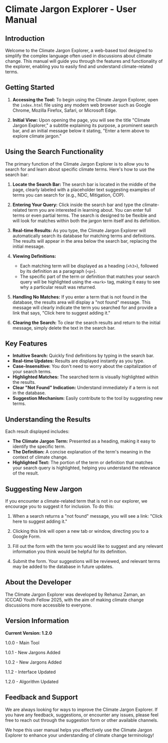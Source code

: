 # Climate Jargon Explorer - User Manual

## Introduction

Welcome to the Climate Jargon Explorer, a web-based tool designed to simplify the complex language often used in discussions about climate change. This manual will guide you through the features and functionality of the explorer, enabling you to easily find and understand climate-related terms.

## Getting Started

1.  **Accessing the Tool:** To begin using the Climate Jargon Explorer, open the `index.html` file using any modern web browser such as Google Chrome, Mozilla Firefox, Safari, or Microsoft Edge.

2.  **Initial View:** Upon opening the page, you will see the title "Climate Jargon Explorer," a subtitle explaining its purpose, a prominent search bar, and an initial message below it stating, "Enter a term above to explore climate jargon."

## Using the Search Functionality

The primary function of the Climate Jargon Explorer is to allow you to search for and learn about specific climate terms. Here's how to use the search bar:

1.  **Locate the Search Bar:** The search bar is located in the middle of the page, clearly labeled with a placeholder text suggesting examples of terms you can search for (e.g., NDC, Mitigation, COP).

2.  **Entering Your Query:** Click inside the search bar and type the climate-related term you are interested in learning about. You can enter full terms or even partial terms. The search is designed to be flexible and will look for matches within both the jargon term itself and its definition.

3.  **Real-time Results:** As you type, the Climate Jargon Explorer will automatically search its database for matching terms and definitions. The results will appear in the area below the search bar, replacing the initial message.

4.  **Viewing Definitions:**
    * Each matching term will be displayed as a heading (`<h3>`), followed by its definition as a paragraph (`<p>`).
    * The specific part of the term or definition that matches your search query will be highlighted using the `<mark>` tag, making it easy to see why a particular result was returned.

5.  **Handling No Matches:** If you enter a term that is not found in the database, the results area will display a "not found" message. This message will clearly indicate the term you searched for and provide a link that says, "Click here to suggest adding it."

6.  **Clearing the Search:** To clear the search results and return to the initial message, simply delete the text in the search bar.

## Key Features

* **Intuitive Search:** Quickly find definitions by typing in the search bar.
* **Real-time Updates:** Results are displayed instantly as you type.
* **Case-Insensitive:** You don't need to worry about the capitalization of your search terms.
* **Highlighted Matches:** The searched term is visually highlighted within the results.
* **Clear "Not Found" Indication:** Understand immediately if a term is not in the database.
* **Suggestion Mechanism:** Easily contribute to the tool by suggesting new terms.

## Understanding the Results

Each result displayed includes:

* **The Climate Jargon Term:** Presented as a heading, making it easy to identify the specific term.
* **The Definition:** A concise explanation of the term's meaning in the context of climate change.
* **Highlighted Text:** The portion of the term or definition that matches your search query is highlighted, helping you understand the relevance of the result.

## Suggesting New Jargon

If you encounter a climate-related term that is not in our explorer, we encourage you to suggest it for inclusion. To do this:

1.  When a search returns a "not found" message, you will see a link: "Click here to suggest adding it."

2.  Clicking this link will open a new tab or window, directing you to a Google Form.

3.  Fill out the form with the term you would like to suggest and any relevant information you think would be helpful for its definition.

4.  Submit the form. Your suggestions will be reviewed, and relevant terms may be added to the database in future updates.

## About the Developer

The Climate Jargon Explorer was developed by Rehanuz Zaman, an ICCCAD Youth Fellow 2025, with the aim of making climate change discussions more accessible to everyone.

## Version Information

**Current Version: 1.2.0**

1.0.0 - Main Tool

1.0.1 - New Jargons Added

1.0.2 - New Jargons Added

1.1.2 - Interface Updated

1.2.0 - Algorithm Updated

## Feedback and Support

We are always looking for ways to improve the Climate Jargon Explorer. If you have any feedback, suggestions, or encounter any issues, please feel free to reach out through the suggestion form or other available channels.

We hope this user manual helps you effectively use the Climate Jargon Explorer to enhance your understanding of climate change terminology!
